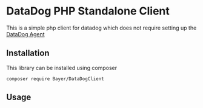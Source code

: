 # DataDog PHP Standalone Client

This is a simple php client for datadog which does not require setting up the [DataDog Agent](https://app.datadoghq.com/account/settings#agent)

## Installation

This library can be installed using composer

`composer require Bayer/DataDogClient`


## Usage

